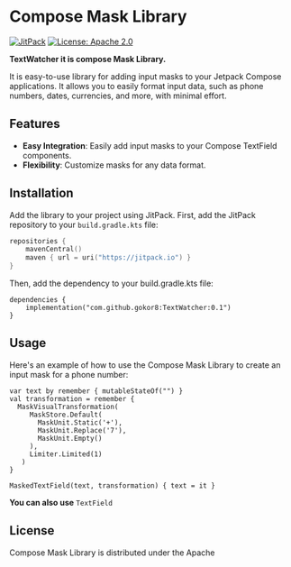 # Compose Mask Library

[![JitPack](https://jitpack.io/v/gokor8/TextWatcher.svg)](https://jitpack.io/#gokor8/TextWatcher)
[![License: Apache 2.0](https://img.shields.io/badge/license-Apache%202.0-blue.svg)](https://www.apache.org/licenses/LICENSE-2.0)

**TextWatcher it is compose Mask Library.**

It is easy-to-use library for adding input masks to your Jetpack Compose applications. It allows you to easily format input data, such as phone numbers, dates, currencies, and more, with minimal effort.

## Features

- **Easy Integration**: Easily add input masks to your Compose TextField components.
- **Flexibility**: Customize masks for any data format.

## Installation

Add the library to your project using JitPack. First, add the JitPack repository to your `build.gradle.kts` file:

```kotlin
repositories {
    mavenCentral()
    maven { url = uri("https://jitpack.io") }
}
```

Then, add the dependency to your build.gradle.kts file:

```
dependencies {
    implementation("com.github.gokor8:TextWatcher:0.1")
}
```

## Usage

Here's an example of how to use the Compose Mask Library to create an input mask for a phone number:

```
var text by remember { mutableStateOf("") }
val transformation = remember {
  MaskVisualTransformation(
     MaskStore.Default(
       MaskUnit.Static('+'),
       MaskUnit.Replace('7'),
       MaskUnit.Empty()
     ),
     Limiter.Limited(1)
   )
}

MaskedTextField(text, transformation) { text = it }
```

**You can also use** ```TextField```

## License

Compose Mask Library is distributed under the Apache
